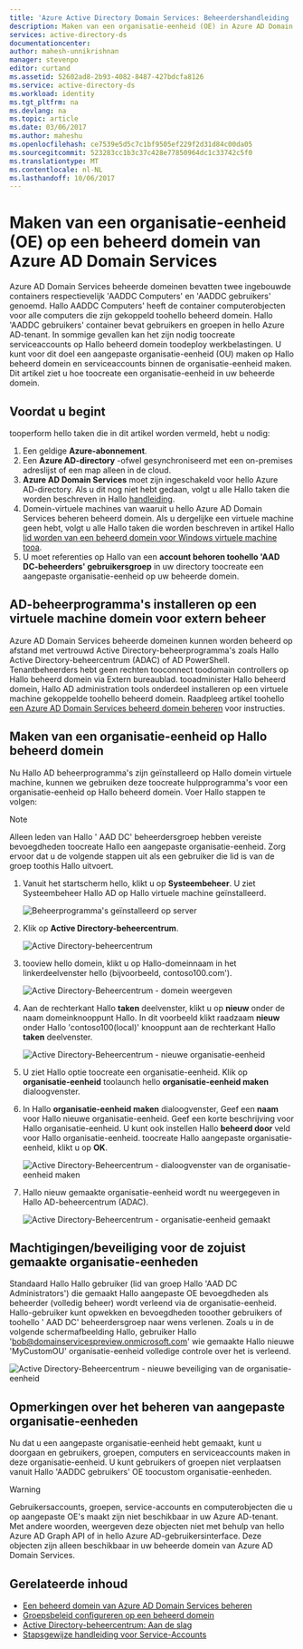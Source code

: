```yaml
---
title: 'Azure Active Directory Domain Services: Beheerdershandleiding | Microsoft Docs'
description: Maken van een organisatie-eenheid (OE) in Azure AD Domain Services beheerd-domeinen
services: active-directory-ds
documentationcenter: 
author: mahesh-unnikrishnan
manager: stevenpo
editor: curtand
ms.assetid: 52602ad8-2b93-4082-8487-427bdcfa8126
ms.service: active-directory-ds
ms.workload: identity
ms.tgt_pltfrm: na
ms.devlang: na
ms.topic: article
ms.date: 03/06/2017
ms.author: maheshu
ms.openlocfilehash: ce7539e5d5c7c1bf9505ef229f2d31d84c00da05
ms.sourcegitcommit: 523283cc1b3c37c428e77850964dc1c33742c5f0
ms.translationtype: MT
ms.contentlocale: nl-NL
ms.lasthandoff: 10/06/2017
---
```

# <a name="create-an-organizational-unit-ou-on-an-azure-ad-domain-services-managed-domain"></a>Maken van een organisatie-eenheid (OE) op een beheerd domein van Azure AD Domain Services
Azure AD Domain Services beheerde domeinen bevatten twee ingebouwde containers respectievelijk 'AADDC Computers' en 'AADDC gebruikers' genoemd. Hallo AADDC Computers' heeft de container computerobjecten voor alle computers die zijn gekoppeld toohello beheerd domein. Hallo 'AADDC gebruikers' container bevat gebruikers en groepen in hello Azure AD-tenant. In sommige gevallen kan het zijn nodig toocreate serviceaccounts op Hallo beheerd domein toodeploy werkbelastingen. U kunt voor dit doel een aangepaste organisatie-eenheid (OU) maken op Hallo beheerd domein en serviceaccounts binnen de organisatie-eenheid maken. Dit artikel ziet u hoe toocreate een organisatie-eenheid in uw beheerde domein.

## <a name="before-you-begin"></a>Voordat u begint
tooperform hello taken die in dit artikel worden vermeld, hebt u nodig:

1. Een geldige **Azure-abonnement**.
2. Een **Azure AD-directory** -ofwel gesynchroniseerd met een on-premises adreslijst of een map alleen in de cloud.
3. **Azure AD Domain Services** moet zijn ingeschakeld voor hello Azure AD-directory. Als u dit nog niet hebt gedaan, volgt u alle Hallo taken die worden beschreven in Hallo [handleiding](active-directory-ds-getting-started.md).
4. Domein-virtuele machines van waaruit u hello Azure AD Domain Services beheren beheerd domein. Als u dergelijke een virtuele machine geen hebt, volgt u alle Hallo taken die worden beschreven in artikel Hallo [lid worden van een beheerd domein voor Windows virtuele machine tooa](active-directory-ds-admin-guide-join-windows-vm.md).
5. U moet referenties op Hallo van een **account behoren toohello 'AAD DC-beheerders' gebruikersgroep** in uw directory toocreate een aangepaste organisatie-eenheid op uw beheerde domein.

## <a name="install-ad-administration-tools-on-a-domain-joined-virtual-machine-for-remote-administration"></a>AD-beheerprogramma's installeren op een virtuele machine domein voor extern beheer
Azure AD Domain Services beheerde domeinen kunnen worden beheerd op afstand met vertrouwd Active Directory-beheerprogramma's zoals Hallo Active Directory-beheercentrum (ADAC) of AD PowerShell. Tenantbeheerders hebt geen rechten tooconnect toodomain controllers op Hallo beheerd domein via Extern bureaublad. tooadminister Hallo beheerd domein, Hallo AD administration tools onderdeel installeren op een virtuele machine gekoppelde toohello beheerd domein. Raadpleeg artikel toohello [een Azure AD Domain Services beheerd domein beheren](active-directory-ds-admin-guide-administer-domain.md) voor instructies.

## <a name="create-an-organizational-unit-on-hello-managed-domain"></a>Maken van een organisatie-eenheid op Hallo beheerd domein
Nu Hallo AD beheerprogramma's zijn geïnstalleerd op Hallo domein virtuele machine, kunnen we gebruiken deze toocreate hulpprogramma's voor een organisatie-eenheid op Hallo beheerd domein. Voer Hallo stappen te volgen:

> [!NOTE]
> Alleen leden van Hallo ' AAD DC' beheerdersgroep hebben vereiste bevoegdheden toocreate Hallo een aangepaste organisatie-eenheid. Zorg ervoor dat u de volgende stappen uit als een gebruiker die lid is van de groep toothis Hallo uitvoert.
>
>

1. Vanuit het startscherm hello, klikt u op **Systeembeheer**. U ziet Systeembeheer Hallo AD op Hallo virtuele machine geïnstalleerd.

    ![Beheerprogramma's geïnstalleerd op server](./media/active-directory-domain-services-admin-guide/install-rsat-admin-tools-installed.png)
2. Klik op **Active Directory-beheercentrum**.

    ![Active Directory-beheercentrum](./media/active-directory-domain-services-admin-guide/adac-overview.png)
3. tooview hello domein, klikt u op Hallo-domeinnaam in het linkerdeelvenster hello (bijvoorbeeld, contoso100.com').

    ![Active Directory-Beheercentrum - domein weergeven](./media/active-directory-domain-services-admin-guide/create-ou-adac-overview.png)
4. Aan de rechterkant Hallo **taken** deelvenster, klikt u op **nieuw** onder de naam domeinknooppunt Hallo. In dit voorbeeld klikt raadzaam **nieuw** onder Hallo 'contoso100(local)' knooppunt aan de rechterkant Hallo **taken** deelvenster.

    ![Active Directory-Beheercentrum - nieuwe organisatie-eenheid](./media/active-directory-domain-services-admin-guide/create-ou-adac-new-ou.png)
5. U ziet Hallo optie toocreate een organisatie-eenheid. Klik op **organisatie-eenheid** toolaunch hello **organisatie-eenheid maken** dialoogvenster.
6. In Hallo **organisatie-eenheid maken** dialoogvenster, Geef een **naam** voor Hallo nieuwe organisatie-eenheid. Geef een korte beschrijving voor Hallo organisatie-eenheid. U kunt ook instellen Hallo **beheerd door** veld voor Hallo organisatie-eenheid. toocreate Hallo aangepaste organisatie-eenheid, klikt u op **OK**.

    ![Active Directory-Beheercentrum - dialoogvenster van de organisatie-eenheid maken](./media/active-directory-domain-services-admin-guide/create-ou-dialog.png)
7. Hallo nieuw gemaakte organisatie-eenheid wordt nu weergegeven in Hallo AD-beheercentrum (ADAC).

    ![Active Directory-Beheercentrum - organisatie-eenheid gemaakt](./media/active-directory-domain-services-admin-guide/create-ou-done.png)

## <a name="permissionssecurity-for-newly-created-ous"></a>Machtigingen/beveiliging voor de zojuist gemaakte organisatie-eenheden
Standaard Hallo Hallo gebruiker (lid van groep Hallo 'AAD DC Administrators') die gemaakt Hallo aangepaste OE bevoegdheden als beheerder (volledig beheer) wordt verleend via de organisatie-eenheid. Hallo-gebruiker kunt opwekken en bevoegdheden tooother gebruikers of toohello ' AAD DC' beheerdersgroep naar wens verlenen. Zoals u in de volgende schermafbeelding Hallo, gebruiker Hallo 'bob@domainservicespreview.onmicrosoft.com' wie gemaakte Hallo nieuwe 'MyCustomOU' organisatie-eenheid volledige controle over het is verleend.

 ![Active Directory-Beheercentrum - nieuwe beveiliging van de organisatie-eenheid](./media/active-directory-domain-services-admin-guide/create-ou-permissions.png)

## <a name="notes-on-administering-custom-ous"></a>Opmerkingen over het beheren van aangepaste organisatie-eenheden
Nu dat u een aangepaste organisatie-eenheid hebt gemaakt, kunt u doorgaan en gebruikers, groepen, computers en serviceaccounts maken in deze organisatie-eenheid. U kunt gebruikers of groepen niet verplaatsen vanuit Hallo 'AADDC gebruikers' OE toocustom organisatie-eenheden.

> [!WARNING]
> Gebruikersaccounts, groepen, service-accounts en computerobjecten die u op aangepaste OE's maakt zijn niet beschikbaar in uw Azure AD-tenant. Met andere woorden, weergeven deze objecten niet met behulp van hello Azure AD Graph API of in hello Azure AD-gebruikersinterface. Deze objecten zijn alleen beschikbaar in uw beheerde domein van Azure AD Domain Services.
>
>

## <a name="related-content"></a>Gerelateerde inhoud
* [Een beheerd domein van Azure AD Domain Services beheren](active-directory-ds-admin-guide-administer-domain.md)
* [Groepsbeleid configureren op een beheerd domein](active-directory-ds-admin-guide-administer-group-policy.md)
* [Active Directory-beheercentrum: Aan de slag](https://technet.microsoft.com/library/dd560651.aspx)
* [Stapsgewijze handleiding voor Service-Accounts](https://technet.microsoft.com/library/dd548356.aspx)
